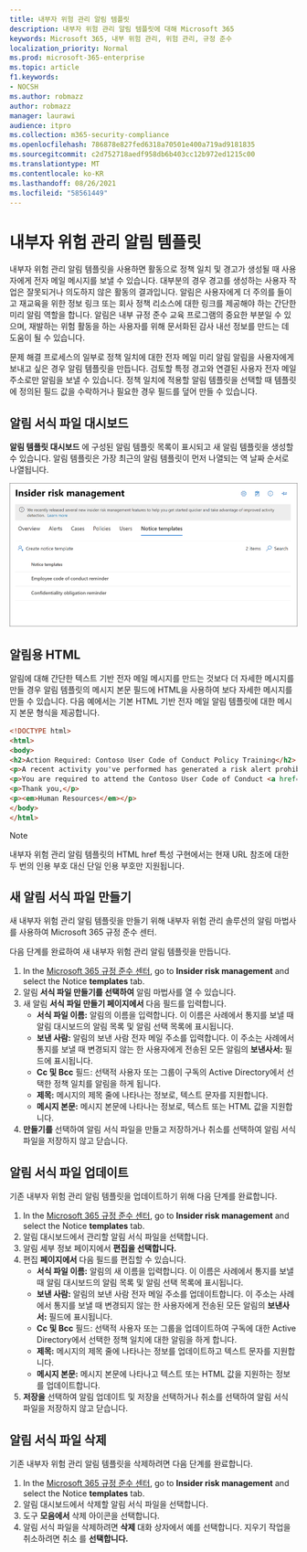 ```yaml
---
title: 내부자 위험 관리 알림 템플릿
description: 내부자 위험 관리 알림 템플릿에 대해 Microsoft 365
keywords: Microsoft 365, 내부 위험 관리, 위험 관리, 규정 준수
localization_priority: Normal
ms.prod: microsoft-365-enterprise
ms.topic: article
f1.keywords:
- NOCSH
ms.author: robmazz
author: robmazz
manager: laurawi
audience: itpro
ms.collection: m365-security-compliance
ms.openlocfilehash: 786878e827fed6318a70501e400a719ad9181835
ms.sourcegitcommit: c2d752718aedf958db6b403cc12b972ed1215c00
ms.translationtype: MT
ms.contentlocale: ko-KR
ms.lasthandoff: 08/26/2021
ms.locfileid: "58561449"
---
```

# <a name="insider-risk-management-notice-templates"></a>내부자 위험 관리 알림 템플릿

내부자 위험 관리 알림 템플릿을 사용하면 활동으로 정책 일치 및 경고가 생성될 때 사용자에게 전자 메일 메시지를 보낼 수 있습니다. 대부분의 경우 경고를 생성하는 사용자 작업은 잘못되거나 의도하지 않은 활동의 결과입니다. 알림은 사용자에게 더 주의를 들이고 재교육을 위한 정보 링크 또는 회사 정책 리소스에 대한 링크를 제공해야 하는 간단한 미리 알림 역할을 합니다. 알림은 내부 규정 준수 교육 프로그램의 중요한 부분일 수 있으며, 재발하는 위험 활동을 하는 사용자를 위해 문서화된 감사 내선 정보를 만드는 데 도움이 될 수 있습니다.

문제 해결 프로세스의 일부로 정책 일치에 대한 전자 메일 미리 알림 알림을 사용자에게 보내고 싶은 경우 알림 템플릿을 만듭니다. 검토할 특정 경고와 연결된 사용자 전자 메일 주소로만 알림을 보낼 수 있습니다. 정책 일치에 적용할 알림 템플릿을 선택할 때 템플릿에 정의된 필드 값을 수락하거나 필요한 경우 필드를 덮어 만들 수 있습니다.

## <a name="notice-templates-dashboard"></a>알림 서식 파일 대시보드

**알림 템플릿 대시보드** 에 구성된 알림 템플릿 목록이 표시되고 새 알림 템플릿을 생성할 수 있습니다. 알림 템플릿은 가장 최근의 알림 템플릿이 먼저 나열되는 역 날짜 순서로 나열됩니다.

![내부자 위험 관리 알림 서식 파일 대시보드.](../media/insider-risk-notices-dashboard.png)

## <a name="html-for-notices"></a>알림용 HTML

알림에 대해 간단한 텍스트 기반 전자 메일 메시지를 만드는 것보다 더 자세한 메시지를 만들 경우 알림 템플릿의 메시지 본문 필드에 HTML을 사용하여 보다 자세한 메시지를 만들 수 있습니다. 다음 예에서는 기본 HTML 기반 전자 메일 알림 템플릿에 대한 메시지 본문 형식을 제공합니다.

```HTML
<!DOCTYPE html>
<html>
<body>
<h2>Action Required: Contoso User Code of Conduct Policy Training</h2>
<p>A recent activity you've performed has generated a risk alert prohibited by the Contoso User <a href='https://www.contoso.com'>Code of Conduct Policy</a>.</p>
<p>You are required to attend the Contoso User Code of Conduct <a href='https://www.contoso.com'>training</a> within the next 14 days. Please contact <a href='mailto:hr@contoso.com'>Human Resources</a> with any questions about this training request.</p>
<p>Thank you,</p>
<p><em>Human Resources</em></p>
</body>
</html>
```

> [!NOTE]
> 내부자 위험 관리 알림 템플릿의 HTML href 특성 구현에서는 현재 URL 참조에 대한 두 번의 인용 부호 대신 단일 인용 부호만 지원됩니다.

## <a name="create-a-new-notice-template"></a>새 알림 서식 파일 만들기

새 내부자 위험 관리 알림 템플릿을 만들기 위해  내부자 위험 관리 솔루션의 알림 마법사를 사용하여 Microsoft 365 규정 준수 센터.

다음 단계를 완료하여 새 내부자 위험 관리 알림 템플릿을 만듭니다.

1. In the [Microsoft 365 규정 준수 센터](https://compliance.microsoft.com), go to **Insider risk management** and select the Notice **templates** tab.
2. 알림 **서식 파일 만들기를 선택하여** 알림 마법사를 열 수 있습니다.
3. 새 알림 **서식 파일 만들기 페이지에서** 다음 필드를 입력합니다.
    - **서식 파일 이름:** 알림의 이름을 입력합니다. 이 이름은 사례에서 통지를 보낼 때 알림 대시보드의 알림 목록 및 알림 선택 목록에 표시됩니다.
    - **보낸 사람:** 알림의 보낸 사람 전자 메일 주소를 입력합니다. 이 주소는 사례에서 통지를 보낼 때 변경되지 않는 한 사용자에게 전송된 모든 알림의 **보낸사서:** 필드에 표시됩니다.
    - **Cc 및 Bcc** 필드: 선택적 사용자 또는 그룹이 구독의 Active Directory에서 선택한 정책 일치를 알림을 하게 됩니다.
    - **제목:** 메시지의 제목 줄에 나타나는 정보로, 텍스트 문자를 지원합니다.
    - **메시지 본문:** 메시지 본문에 나타나는 정보로, 텍스트 또는 HTML 값을 지원합니다.
4. **만들기를** 선택하여 알림 서식 파일을  만들고 저장하거나 취소를 선택하여 알림 서식 파일을 저장하지 않고 닫습니다.

## <a name="update-a-notice-template"></a>알림 서식 파일 업데이트

기존 내부자 위험 관리 알림 템플릿을 업데이트하기 위해 다음 단계를 완료합니다.

1. In the [Microsoft 365 규정 준수 센터](https://compliance.microsoft.com), go to **Insider risk management** and select the Notice **templates** tab.
2. 알림 대시보드에서 관리할 알림 서식 파일을 선택합니다.
3. 알림 세부 정보 페이지에서 **편집을 선택합니다.**
4. 편집 **페이지에서** 다음 필드를 편집할 수 있습니다.
    - **서식 파일 이름:** 알림의 새 이름을 입력합니다. 이 이름은 사례에서 통지를 보낼 때 알림 대시보드의 알림 목록 및 알림 선택 목록에 표시됩니다.
    - **보낸 사람:** 알림의 보낸 사람 전자 메일 주소를 업데이트합니다. 이 주소는 사례에서 통지를 보낼 때 변경되지 않는 한 사용자에게 전송된 모든 알림의 **보낸사서:** 필드에 표시됩니다.
    - **Cc 및 Bcc** 필드: 선택적 사용자 또는 그룹을 업데이트하여 구독에 대한 Active Directory에서 선택한 정책 일치에 대한 알림을 하게 합니다.
    - **제목:** 메시지의 제목 줄에 나타나는 정보를 업데이트하고 텍스트 문자를 지원합니다.
    - **메시지 본문:** 메시지 본문에 나타나고 텍스트 또는 HTML 값을 지원하는 정보를 업데이트합니다.
5. **저장을** 선택하여 알림 업데이트 및  저장을 선택하거나 취소를 선택하여 알림 서식 파일을 저장하지 않고 닫습니다.

## <a name="delete-a-notice-template"></a>알림 서식 파일 삭제

기존 내부자 위험 관리 알림 템플릿을 삭제하려면 다음 단계를 완료합니다.

1. In the [Microsoft 365 규정 준수 센터](https://compliance.microsoft.com), go to **Insider risk management** and select the Notice **templates** tab.
2. 알림 대시보드에서 삭제할 알림 서식 파일을 선택합니다.
3. 도구 **모음에서** 삭제 아이콘을 선택합니다.
4. 알림 서식 파일을 삭제하려면 **삭제** 대화 상자에서 예를 선택합니다. 지우기 작업을 취소하려면 취소 를 **선택합니다.**
